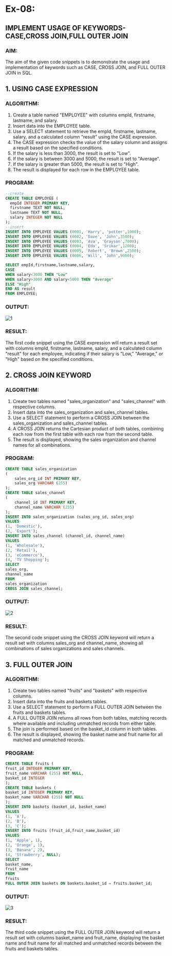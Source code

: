 # Ex-08:
## IMPLEMENT USAGE OF KEYWORDS- CASE,CROSS JOIN,FULL OUTER JOIN
### AIM:
The aim of the given code snippets is to demonstrate the usage and implementation of keywords such as CASE, CROSS JOIN, and FULL OUTER JOIN in SQL.

## 1. USING CASE EXPRESSION
### ALGORITHM:
1. Create a table named "EMPLOYEE" with columns empId, firstname, lastname, and salary.
2. Insert data into the EMPLOYEE table.
3. Use a SELECT statement to retrieve the empId, firstname, lastname, salary, and a calculated column "result" using the CASE expression.
4. The CASE expression checks the value of the salary column and assigns a result based on the specified conditions.
5. If the salary is less than 3000, the result is set to "Low".
6. If the salary is between 3000 and 5000, the result is set to "Average".
7. If the salary is greater than 5000, the result is set to "High".
8. The result is displayed for each row in the EMPLOYEE table.
### PROGRAM:
```sql
--create
CREATE TABLE EMPLOYEE (
  empId INTEGER PRIMARY KEY,
  firstname TEXT NOT NULL,
  lastname TEXT NOT NULL,
  salary INTEGER NOT NULL
);
--insert
INSERT INTO EMPLOYEE VALUES (0001, 'Harry', 'potter',1000);
INSERT INTO EMPLOYEE VALUES (0002, 'Dave', 'John',3500);
INSERT INTO EMPLOYEE VALUES (0003, 'Ava', 'Grayson',7000);
INSERT INTO EMPLOYEE VALUES (0004, 'Eda', 'Srikar',1200);
INSERT INTO EMPLOYEE VALUES (0005, 'Robert', 'Brown',2500);
INSERT INTO EMPLOYEE VALUES (0006, 'Will', 'John',9000);

SELECT empId,firstname,lastname,salary,
CASE
WHEN salary<3000 THEN "Low"
WHEN salary>3000 AND salary<5000 THEN "Average"
ELSE "High"
END AS result
FROM EMPLOYEE;
```
### OUTPUT:

![1](https://github.com/KeerthikaNagarajan/SQL-Assignment1/assets/93427089/a4884dc5-0750-49c5-bcc8-8b6f507853c4)

### RESULT:
The first code snippet using the CASE expression will return a result set with columns empId, firstname, lastname, salary, and a calculated column "result" for each employee, indicating if their salary is "Low," "Average," or "High" based on the specified conditions.

## 2. CROSS JOIN KEYWORD
### ALGORITHM:
1. Create two tables named "sales_organization" and "sales_channel" with respective columns.
2. Insert data into the sales_organization and sales_channel tables.
3. Use a SELECT statement to perform a CROSS JOIN between the sales_organization and sales_channel tables.
4. A CROSS JOIN returns the Cartesian product of both tables, combining each row from the first table with each row from the second table.
5. The result is displayed, showing the sales organization and channel names for all combinations.
### PROGRAM:
```sql
CREATE TABLE sales_organization 
(
	sales_org_id INT PRIMARY KEY,
	sales_org VARCHAR (255)
);
CREATE TABLE sales_channel 
(
	channel_id INT PRIMARY KEY,
	channel_name VARCHAR (255)
);
INSERT INTO sales_organization (sales_org_id, sales_org)
VALUES
(1, 'Domestic'),
(2, 'Export');
INSERT INTO sales_channel (channel_id, channel_name)
VALUES
(1, 'Wholesale'),
(2, 'Retail'),
(3, 'eCommerce'),
(4, 'TV Shopping');
SELECT
sales_org,
channel_name
FROM
sales_organization
CROSS JOIN sales_channel;
```
### OUTPUT:

![2](https://github.com/KeerthikaNagarajan/SQL-Assignment1/assets/93427089/38fa33f2-373c-45fe-b6ec-864f608c4311)

### RESULT:
The second code snippet using the CROSS JOIN keyword will return a result set with columns sales_org and channel_name, showing all combinations of sales organizations and sales channels.

## 3. FULL OUTER JOIN
### ALGORITHM:
1. Create two tables named "fruits" and "baskets" with respective columns.
2. Insert data into the fruits and baskets tables.
3. Use a SELECT statement to perform a FULL OUTER JOIN between the fruits and baskets tables.
4. A FULL OUTER JOIN returns all rows from both tables, matching records where available and including unmatched records from either table.
5. The join is performed based on the basket_id column in both tables.
6. The result is displayed, showing the basket name and fruit name for all matched and unmatched records.
### PROGRAM:
```sql
CREATE TABLE fruits (
fruit_id INTEGER PRIMARY KEY,
fruit_name VARCHAR (255) NOT NULL,
basket_id INTEGER
);
CREATE TABLE baskets (
basket_id INTEGER PRIMARY KEY,
basket_name VARCHAR (255) NOT NULL
);
INSERT INTO baskets (basket_id, basket_name)
VALUES
(1, 'A'),
(2, 'B'),
(3, 'C');
INSERT INTO fruits (fruit_id,fruit_name,basket_id)
VALUES
(1, 'Apple', 1),
(2, 'Orange', 1),
(3, 'Banana', 2),
(4, 'Strawberry', NULL);
SELECT
basket_name,
fruit_name
FROM
fruits
FULL OUTER JOIN baskets ON baskets.basket_id = fruits.basket_id;
```
### OUTPUT:

![3](https://github.com/KeerthikaNagarajan/SQL-Assignment1/assets/93427089/ddf5fee1-f721-490d-995d-72e8ff9f3c35)

### RESULT:
The third code snippet using the FULL OUTER JOIN keyword will return a result set with columns basket_name and fruit_name, displaying the basket name and fruit name for all matched and unmatched records between the fruits and baskets tables.
